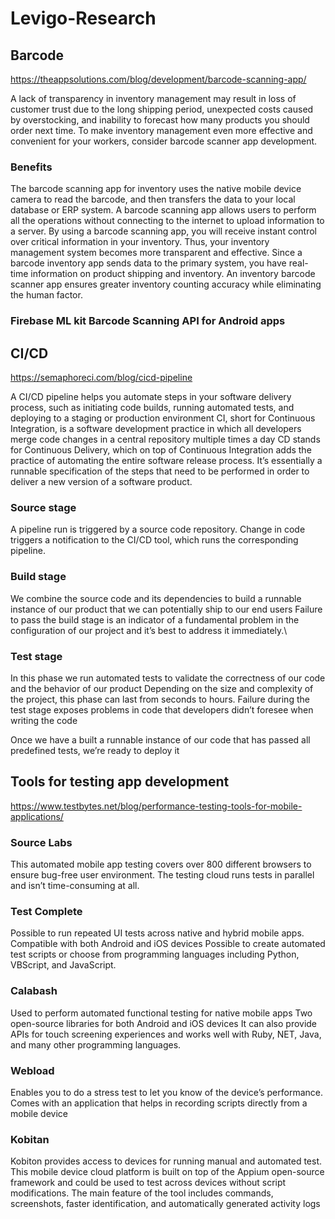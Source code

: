 # Levigo-Research
## Barcode
https://theappsolutions.com/blog/development/barcode-scanning-app/

A lack of transparency in inventory management may result in loss of customer trust due to the long shipping period, unexpected costs caused by overstocking, and inability to forecast how many products you should order next time.
To make inventory management even more effective and convenient for your workers, consider barcode scanner app development. 
### Benefits
The barcode scanning app for inventory uses the native mobile device camera to read the barcode, and then transfers the data to your local database or ERP system.
A barcode scanning app allows users to perform all the operations without connecting to the internet to upload information to a server.
By using a barcode scanning app, you will receive instant control over critical information in your inventory. Thus, your inventory management system becomes more transparent and effective. 
Since a barcode inventory app sends data to the primary system, you have real-time information on product shipping and inventory.
An inventory barcode scanner app ensures greater inventory counting accuracy while eliminating the human factor.
### Firebase ML kit Barcode Scanning API for Android apps
## CI/CD
https://semaphoreci.com/blog/cicd-pipeline

A CI/CD pipeline helps you automate steps in your software delivery process, such as initiating code builds, running automated tests, and deploying to a staging or production environment
CI, short for Continuous Integration, is a software development practice in which all developers merge code changes in a central repository multiple times a day
CD stands for Continuous Delivery, which on top of Continuous Integration adds the practice of automating the entire software release process.
It’s essentially a runnable specification of the steps that need to be performed in order to deliver a new version of a software product.
### Source stage
A pipeline run is triggered by a source code repository.
Change in code triggers a notification to the CI/CD tool, which runs the corresponding pipeline.
### Build stage
We combine the source code and its dependencies to build a runnable instance of our product that we can potentially ship to our end users
Failure to pass the build stage is an indicator of a fundamental problem in the configuration of our project and it’s best to address it immediately.\
### Test stage
In this phase we run automated tests to validate the correctness of our code and the behavior of our product
Depending on the size and complexity of the project, this phase can last from seconds to hours.
Failure during the test stage exposes problems in code that developers didn’t foresee when writing the code

Once we have a built a runnable instance of our code that has passed all predefined tests, we’re ready to deploy it

## Tools for testing app development
https://www.testbytes.net/blog/performance-testing-tools-for-mobile-applications/

### Source Labs
This automated mobile app testing covers over 800 different browsers to ensure bug-free user environment.
The testing cloud runs tests in parallel and isn’t time-consuming at all.
### Test Complete
Possible to run repeated UI tests across native and hybrid mobile apps. 
Compatible with both Android and iOS devices
Possible to create automated test scripts or choose from programming languages including Python, VBScript, and JavaScript.
### Calabash
Used to perform automated functional testing for native mobile apps
Two open-source libraries for both Android and iOS devices
It can also provide APIs for touch screening experiences and works well with Ruby, NET, Java, and many other programming languages.
### Webload
Enables you to do a stress test to let you know of the device’s performance. 
Comes with an application that helps in recording scripts directly from a mobile device
### Kobitan
Kobiton provides access to devices for running manual and automated test. 
This mobile device cloud platform is built on top of the Appium open-source framework and could be used to test across devices without script modifications.
The main feature of the tool includes commands, screenshots, faster identification, and automatically generated activity logs

